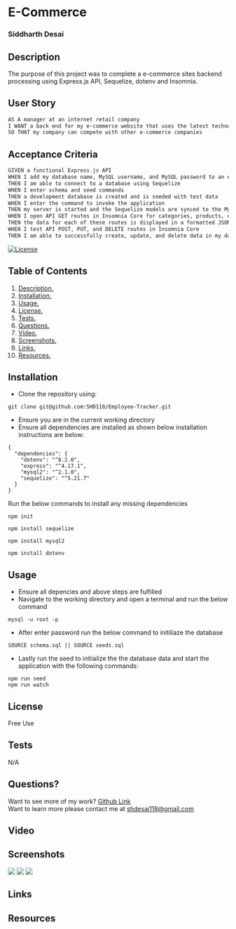# E-Commerce

### Siddharth Desai
## Description
The purpose of this project was to complete a e-commerce sites backend processing using Express.js API, Sequelize, dotenv and Insomnia.



## User Story

```md
AS A manager at an internet retail company
I WANT a back end for my e-commerce website that uses the latest technologies
SO THAT my company can compete with other e-commerce companies
```

## Acceptance Criteria

```md
GIVEN a functional Express.js API
WHEN I add my database name, MySQL username, and MySQL password to an environment variable file
THEN I am able to connect to a database using Sequelize
WHEN I enter schema and seed commands
THEN a development database is created and is seeded with test data
WHEN I enter the command to invoke the application
THEN my server is started and the Sequelize models are synced to the MySQL database
WHEN I open API GET routes in Insomnia Core for categories, products, or tags
THEN the data for each of these routes is displayed in a formatted JSON
WHEN I test API POST, PUT, and DELETE routes in Insomnia Core
THEN I am able to successfully create, update, and delete data in my database
```

[![License](https://img.shields.io/badge/License-BSD_2--Clause-orange.svg)](https://opensource.org/licenses/BSD-2-Clause)
## Table of Contents
1. [ Description. ](#description)
2. [ Installation. ](#installation)
3. [ Usage. ](#usage)
4. [ License. ](#license)
6. [ Tests. ](#tests)
7. [ Questions. ](#questions)
8. [ Video. ](#video)
9. [ Screenshots. ](#screenshots)
10. [ Links. ](#links)
11. [ Resources. ](#resources)
## Installation
* Clone the repository using:
```
git clone git@github.com:SHD118/Employee-Tracker.git
```
* Ensure you are in the current working directory
* Ensure all dependencies are installed as shown below installation instructions are below:
```
{
  "dependencies": {
    "dotenv": "^8.2.0",
    "express": "^4.17.1",
    "mysql2": "^2.1.0",
    "sequelize": "^5.21.7"
  }
}

```
Run the below commands to install any missing dependencies
```
npm init
```
```
npm install sequelize
```
```
npm install mysql2
```
```
npm install dotenv
```

## Usage
* Ensure all depencies and above steps are fulfilled 
* Navigate to the working directory and open a terminal and run the below command
```
mysql -u root -p
```
* After enter password run the below command to initiliaze the database
```
SOURCE schema.sql || SOURCE seeds.sql
```
* Lastly run the seed to initialize the the database data and start the application with the following commands:
```
npm run seed
npm run watch
```

## License
Free Use
## Tests
N/A
## Questions?
Want to see more of my work? [Github Link](https://github.com/SHD118/Team-Profile)
<br/>
Want to learn more please contact me at shdesai118@gmail.com

## Video

## Screenshots
![](./Assets/role.PNG)
![](./Assets/emp.PNG)
![](./Assets/dep.PNG)

## Links


## Resources

